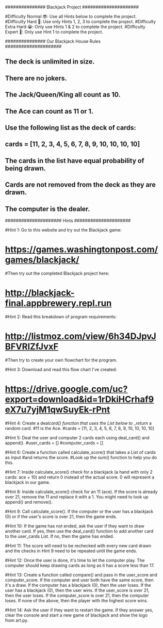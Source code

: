 ############### Blackjack Project #####################

#Difficulty Normal 😎: Use all Hints below to complete the project.
#Difficulty Hard 🤔: Use only Hints 1, 2, 3 to complete the project.
#Difficulty Extra Hard 😭: Only use Hints 1 & 2 to complete the project.
#Difficulty Expert 🤯: Only use Hint 1 to complete the project.

############### Our Blackjack House Rules #####################

## The deck is unlimited in size.

## There are no jokers.

## The Jack/Queen/King all count as 10.

## The Ace can count as 11 or 1.

## Use the following list as the deck of cards:

## cards = [11, 2, 3, 4, 5, 6, 7, 8, 9, 10, 10, 10, 10]

## The cards in the list have equal probability of being drawn.

## Cards are not removed from the deck as they are drawn.

## The computer is the dealer.

##################### Hints #####################

#Hint 1: Go to this website and try out the Blackjack game:

# https://games.washingtonpost.com/games/blackjack/

#Then try out the completed Blackjack project here:

# http://blackjack-final.appbrewery.repl.run

#Hint 2: Read this breakdown of program requirements:

# http://listmoz.com/view/6h34DJpvJBFVRlZfJvxF

#Then try to create your own flowchart for the program.

#Hint 3: Download and read this flow chart I've created:

# https://drive.google.com/uc?export=download&id=1rDkiHCrhaf9eX7u7yjM1qwSuyEk-rPnt

#Hint 4: Create a deal*card() function that uses the List below to \_return* a random card.
#11 is the Ace.
#cards = [11, 2, 3, 4, 5, 6, 7, 8, 9, 10, 10, 10, 10]

#Hint 5: Deal the user and computer 2 cards each using deal_card() and append().
#user_cards = []
#computer_cards = []

#Hint 6: Create a function called calculate_score() that takes a List of cards as input
#and returns the score.
#Look up the sum() function to help you do this.

#Hint 7: Inside calculate_score() check for a blackjack (a hand with only 2 cards: ace + 10) and return 0 instead of the
actual score. 0 will represent a blackjack in our game.

#Hint 8: Inside calculate_score() check for an 11 (ace). If the score is already over 21, remove the 11 and replace it
with a 1. You might need to look up append() and remove().

#Hint 9: Call calculate_score(). If the computer or the user has a blackjack (0) or if the user's score is over 21, then
the game ends.

#Hint 10: If the game has not ended, ask the user if they want to draw another card. If yes, then use the deal_card()
function to add another card to the user_cards List. If no, then the game has ended.

#Hint 11: The score will need to be rechecked with every new card drawn and the checks in Hint 9 need to be repeated
until the game ends.

#Hint 12: Once the user is done, it's time to let the computer play. The computer should keep drawing cards as long as
it has a score less than 17.

#Hint 13: Create a function called compare() and pass in the user_score and computer_score. If the computer and user
both have the same score, then it's a draw. If the computer has a blackjack (0), then the user loses. If the user has a
blackjack (0), then the user wins. If the user_score is over 21, then the user loses. If the computer_score is over 21,
then the computer loses. If none of the above, then the player with the highest score wins.

#Hint 14: Ask the user if they want to restart the game. If they answer yes, clear the console and start a new game of
blackjack and show the logo from art.py.

